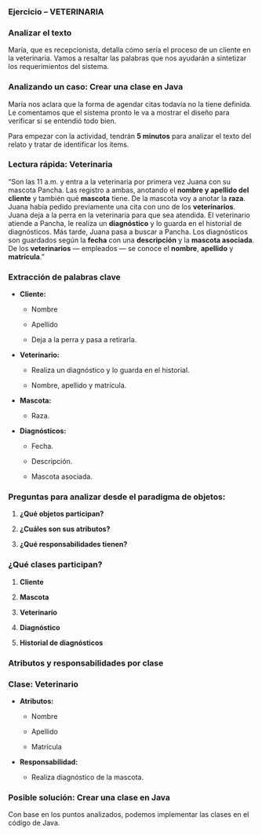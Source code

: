 ### Ejercicio – VETERINARIA

### Analizar el texto

María, que es recepcionista, detalla cómo sería el proceso de un cliente en la veterinaria. Vamos a resaltar las palabras que nos ayudarán a sintetizar los requerimientos del sistema.

### Analizando un caso: Crear una clase en Java

María nos aclara que la forma de agendar citas todavía no la tiene definida. Le comentamos que el sistema pronto le va a mostrar el diseño para verificar si se entendió todo bien.

Para empezar con la actividad, tendrán **5 minutos** para analizar el texto del relato y tratar de identificar los ítems.

### Lectura rápida: Veterinaria

“Son las 11 a.m. y entra a la veterinaria por primera vez Juana con su mascota Pancha. Las registro a ambas, anotando el **nombre y apellido del cliente** y también qué **mascota** tiene. De la mascota voy a anotar la **raza**. Juana había pedido previamente una cita con uno de los **veterinarios**. Juana deja a la perra en la veterinaria para que sea atendida. El veterinario atiende a Pancha, le realiza un **diagnóstico** y lo guarda en el historial de diagnósticos. Más tarde, Juana pasa a buscar a Pancha. Los diagnósticos son guardados según la **fecha** con una **descripción** y la **mascota asociada**. De los **veterinarios** — empleados — se conoce el **nombre**, **apellido** y **matrícula**.”

### Extracción de palabras clave

- **Cliente:** 

  - Nombre

  - Apellido

  - Deja a la perra y pasa a retirarla.


- **Veterinario:** 

  - Realiza un diagnóstico y lo guarda en el historial.

  - Nombre, apellido y matrícula.


- **Mascota:** 

  - Raza.

- **Diagnósticos:** 

  - Fecha.

  - Descripción.

  - Mascota asociada.

### Preguntas para analizar desde el paradigma de objetos:

1. **¿Qué objetos participan?**

2. **¿Cuáles son sus atributos?**

3. **¿Qué responsabilidades tienen?**

### ¿Qué clases participan?

1. **Cliente**

2. **Mascota**

3. **Veterinario**

4. **Diagnóstico**

5. **Historial de diagnósticos**

### Atributos y responsabilidades por clase

### Clase: Veterinario

- **Atributos:**
 
  - Nombre

  - Apellido
 
  - Matrícula

- **Responsabilidad:**
 
  - Realiza diagnóstico de la mascota.

### Posible solución: Crear una clase en Java

Con base en los puntos analizados, podemos implementar las clases en el código de Java.
